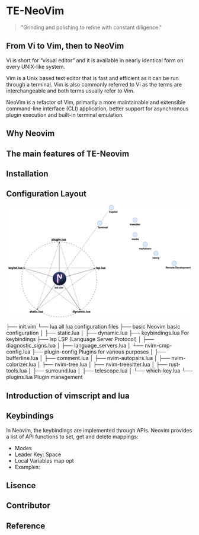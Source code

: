 # TE-NeoVim
> "Grinding and polishing to refine with constant diligence."
## From Vi to Vim, then to NeoVim
Vi is short for “visual editor” and it is available in nearly identical form on every UNIX-like system.

Vim is a Unix based text editor that is fast and efficient as it can be run through a terminal. Vim is also commonly referred to Vi as the terms are interchangeable and both terms usually refer to Vim.

NeoVim is a refactor of Vim, primarily a more maintainable and extensible command-line interface (CLI) application, better support for asynchronous plugin execution and built-in terminal emulation. 

## Why Neovim
## The main features of TE-Neovim
## Installation
## Configuration Layout
![Neovim Configuration Layout](./figure/TE-NeoVim_diagram_3.jpg)

├── init.vim
└── lua                                   all lua configuration files
    ├── basic                             Neovim basic configuration
    │   ├── static.lua
    │   ├── dynamic.lua
    ├── keybindings.lua                   For keybindings
    ├── lsp                               LSP (Language Server Protocol) 
    │   ├── diagnostic_signs.lua
    │   ├── language_servers.lua
    │   └── nvim-cmp-config.lua
    ├── plugin-config                     Plugins for various purposes
    │   ├── bufferline.lua
    │   ├── comment.lua
    │   ├── nvim-autopairs.lua
    │   ├── nvim-colorizer.lua
    │   ├── nvim-tree.lua
    │   ├── nvim-treesitter.lua
    │   ├── rust-tools.lua
    │   ├── surround.lua
    │   ├── telescope.lua
    │   └── which-key.lua
    └── plugins.lua                      Plugin management
## Introduction of vimscript and lua
## Keybindings
In Neovim, the keybindings are implemented through APIs. Neovim provides a list of API functions to set, get and delete mappings:
- Modes
- Leader Key: Space
- Local Variables
  map
  opt
- Examples:


## Lisence
## Contributor
## Reference
